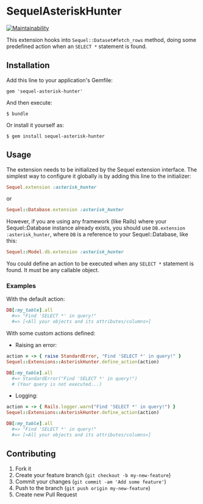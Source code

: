 # SequelAsteriskHunter

[![Maintainability](https://api.codeclimate.com/v1/badges/45c9c0861e32902a4b0a/maintainability)](https://codeclimate.com/github/danilobarion1986/sequel-asterisk-hunter/maintainability)

This extension hooks into `Sequel::Dataset#fetch_rows` method, doing some predefined action when an `SELECT *` statement is found.

## Installation

Add this line to your application's Gemfile:

    gem 'sequel-asterisk-hunter'

And then execute:

    $ bundle

Or install it yourself as:

    $ gem install sequel-asterisk-hunter

## Usage

The extension needs to be initialized by the Sequel extension interface. 
The simplest way to configure it globally is by adding this line to the initializer:

```ruby
Sequel.extension :asterisk_hunter
```
or
```ruby
Sequel::Database.extension :asterisk_hunter
```

However, if you are using any framework (like Rails) where your Sequel::Database instance already exists, you should use `DB.extension :asterisk_hunter`, where `DB` is a reference to your Sequel::Database, like this:

```ruby
Sequel::Model.db.extension :asterisk_hunter
```

You could define an action to be executed when any `SELECT *` statement is found. It must be any callable object.

### Examples

With the default action:
```ruby
DB[:my_table].all
  #=> "Find 'SELECT *' in query!"
  #=> [<All your objects and its attributes/columns>]
```

With some custom actions defined:
- Raising an error:
```ruby
action = -> { raise StandardError, "Find 'SELECT *' in query!" }
Sequel::Extensions::AsteriskHunter.define_action(action)

DB[:my_table].all
  #=> StandardError("Find 'SELECT *' in query!")
  # (Your query is not executed...)
```

- Logging:
```ruby
action = -> { Rails.logger.warn("Find 'SELECT *' in query!") }
Sequel::Extensions::AsteriskHunter.define_action(action)

DB[:my_table].all
  #=> "Find 'SELECT *' in query!"
  #=> [<All your objects and its attributes/columns>]
```

## Contributing

1. Fork it
2. Create your feature branch (`git checkout -b my-new-feature`)
3. Commit your changes (`git commit -am 'Add some feature'`)
4. Push to the branch (`git push origin my-new-feature`)
5. Create new Pull Request

